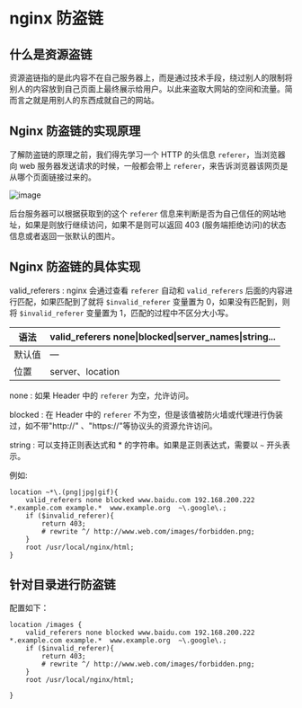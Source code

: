 # nginx 防盗链

## 什么是资源盗链

资源盗链指的是此内容不在自己服务器上，而是通过技术手段，绕过别人的限制将别人的内容放到自己页面上最终展示给用户。以此来盗取大网站的空间和流量。简而言之就是用别人的东西成就自己的网站。

## Nginx 防盗链的实现原理

了解防盗链的原理之前，我们得先学习一个 HTTP 的头信息 `referer`，当浏览器向 web 服务器发送请求的时候，一般都会带上 `referer`，来告诉浏览器该网页是从哪个页面链接过来的。

![image](https://github.com/TomatoZ7/notes-of-tz/blob/master/images/nginx_anti_leech1.png)

后台服务器可以根据获取到的这个 `referer` 信息来判断是否为自己信任的网站地址，如果是则放行继续访问，如果不是则可以返回 403 (服务端拒绝访问)的状态信息或者返回一张默认的图片。

## Nginx 防盗链的具体实现

valid_referers : nginx 会通过查看 `referer` 自动和 `valid_referers` 后面的内容进行匹配，如果匹配到了就将 `$invalid_referer` 变量置为 0，如果没有匹配到，则将 `$invalid_referer` 变量置为 1，匹配的过程中不区分大小写。

| 语法   | valid_referers none\|blocked\|server_names\|string... |
| ------ | ----------------------------------------------------- |
| 默认值 | —                                                     |
| 位置   | server、location                                      |

none : 如果 Header 中的 `referer` 为空，允许访问。

blocked : 在 Header 中的 `referer` 不为空，但是该值被防火墙或代理进行伪装过，如不带"http://" 、"https://"等协议头的资源允许访问。

string : 可以支持正则表达式和 * 的字符串。如果是正则表达式，需要以 `~` 开头表示。

例如:

```
location ~*\.(png|jpg|gif){
    valid_referers none blocked www.baidu.com 192.168.200.222 *.example.com example.*  www.example.org  ~\.google\.;
    if ($invalid_referer){
        return 403;
        # rewrite ^/ http://www.web.com/images/forbidden.png;
    }
    root /usr/local/nginx/html;
}
```

## 针对目录进行防盗链

配置如下：

```
location /images {
    valid_referers none blocked www.baidu.com 192.168.200.222 *.example.com example.*  www.example.org  ~\.google\.;
    if ($invalid_referer){
        return 403;
        # rewrite ^/ http://www.web.com/images/forbidden.png;
    }
    root /usr/local/nginx/html;

}
```